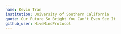 ```yaml
---
name: Kevin Tran
institution: University of Southern California
quote: Our Future So Bright You Can't Even See It
github_user: HiveMindProtocol
---
```

